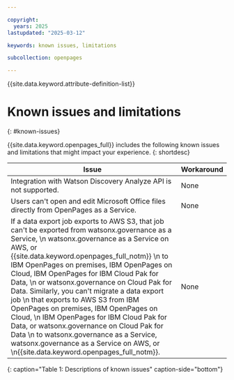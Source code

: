 ```yaml
---

copyright:
  years: 2025
lastupdated: "2025-03-12"

keywords: known issues, limitations

subcollection: openpages

---
```


{{site.data.keyword.attribute-definition-list}}

# Known issues and limitations
{: #known-issues}

{{site.data.keyword.openpages_full}} includes the following known issues and limitations that might impact your experience.
{: shortdesc}

| Issue                                                                                  | Workaround                                 |
| -------------------------------------------------------------------------------------- | ------------------------------------------ |
| Integration with Watson Discovery Analyze API is not supported.                        | None                                       |
| Users can't open and edit Microsoft Office files directly from OpenPages as a Service. | None                                       |
| If a data export job exports to AWS S3, that job can't be exported from watsonx.governance as a Service, \n watsonx.governance as a Service on AWS, or {{site.data.keyword.openpages_full_notm}} \n to IBM OpenPages on premises, IBM OpenPages on Cloud, IBM OpenPages for IBM Cloud Pak for Data, \n or watsonx.governance on Cloud Pak for Data. Similarly, you can't migrate a data export job \n that exports to AWS S3 from IBM OpenPages on premises, IBM OpenPages on Cloud, \n IBM OpenPages for IBM Cloud Pak for Data, or watsonx.governance on Cloud Pak for Data \n to watsonx.governance as a Service, watsonx.governance as a Service on AWS, or \n{{site.data.keyword.openpages_full_notm}}. | None                                       |
{: caption="Table 1: Descriptions of known issues" caption-side="bottom"}
